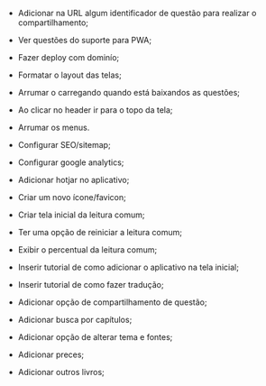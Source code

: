 - Adicionar na URL algum identificador de questão para realizar o compartilhamento;
- Ver questões do suporte para PWA;
- Fazer deploy com dominío;

- Formatar o layout das telas;
- Arrumar o carregando quando está baixandos as questões;
- Ao clicar no header ir para o topo da tela;
- Arrumar os menus.

- Configurar SEO/sitemap;
- Configurar google analytics;
- Adicionar hotjar no aplicativo;
- Criar um novo ícone/favicon;

- Criar tela inicial da leitura comum;
- Ter uma opção de reiniciar a leitura comum;
- Exibir o percentual da leitura comum;

- Inserir tutorial de como adicionar o aplicativo na tela inicial;
- Inserir tutorial de como fazer tradução;
- Adicionar opção de compartilhamento de questão;
- Adicionar busca por capítulos;
- Adicionar opção de alterar tema e fontes;
- Adicionar preces;
- Adicionar outros livros;
